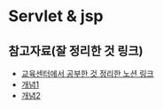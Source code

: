 # Servlet & jsp

## 참고자료(잘 정리한 것 링크)
- [교육센터에서 공부한 것 정리한 노션 링크](https://www.notion.so/c82fdd8235aa4427bab8d82ebcc56cfc)
- [개념1](https://github.com/Integerous/TIL/blob/master/Servlet_JSP/Servlet%26JSP.md)
- [개념2](https://github.com/Integerous/JSP_Practice)